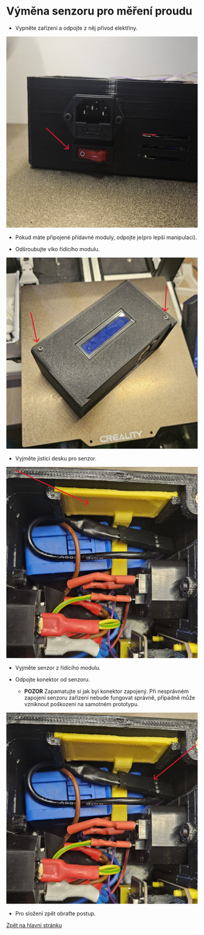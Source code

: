 # Výměna senzoru pro měření proudu

- Vypněte zařízení a odpojte z něj přívod elektřiny.

![power_off](./../../sources/power_off.jpg)

- Pokud máte připojené přídavné moduly, odpojte je(pro lepší manipulaci).

- Odšroubujte víko řídícího modulu.

![unscrew](./../../sources/compute_unit_screws.jpg)

- Vyjměte jisticí desku pro senzor.

![SCT_deska](./../../sources/SCT_deska.jpg)

- Vyjměte senzor z řídícího modulu.

- Odpojte konektor od senzoru.
    - **POZOR** Zapamatujte si jak byl konektor zapojený. Při nesprávném zapojení senzoru zařízení nebude fungovat správně, případně může vzniknout poškození na samotném prototypu.

![SCT_con](./../../sources/SCT_con.jpg)

- Pro složení zpět obraťte postup.

[Zpět na hlavní stránku](./../../README.md)